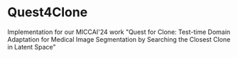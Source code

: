 # Quest4Clone
Implementation for our MICCAI'24 work "Quest for Clone: Test-time Domain Adaptation for Medical Image Segmentation by Searching the Closest Clone in Latent Space"
